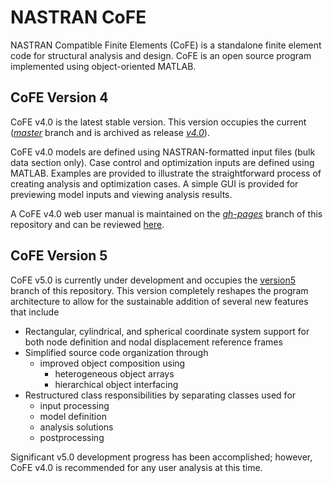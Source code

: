 # NASTRAN CoFE
NASTRAN Compatible Finite Elements (CoFE) is a standalone finite element code for structural analysis and design. CoFE is an open source program implemented using object-oriented MATLAB.

## CoFE Version 4 
CoFE v4.0 is the latest stable version. This version occupies the current ([_master_](https://github.com/vtpasquale/NASTRAN_CoFE) branch and is archived as release  [_v4.0_](https://github.com/vtpasquale/NASTRAN_CoFE/releases/tag/v4.0)).

CoFE v4.0 models are defined using NASTRAN-formatted input files (bulk data section only). Case control and optimization inputs are defined using MATLAB. Examples are provided to illustrate the straightforward process of creating analysis and optimization cases. A simple GUI is provided for previewing model inputs and viewing analysis results. 

A CoFE v4.0 web user manual is maintained on the [_gh-pages_](https://github.com/vtpasquale/NASTRAN_CoFE/tree/gh-pages) branch of this repository and can be reviewed [here](http://vtpasquale.github.io/NASTRAN_CoFE/).

## CoFE Version 5
CoFE v5.0 is currently under development and occupies the [version5](https://github.com/vtpasquale/NASTRAN_CoFE/tree/version5) branch of this repository. This version completely reshapes the program architecture to allow for the sustainable addition of several new features that include
* Rectangular, cylindrical, and spherical coordinate system support for both node definition and nodal displacement reference frames
* Simplified source code organization through 
    * improved object composition using
        * heterogeneous object arrays
        * hierarchical object interfacing
* Restructured class responsibilities by separating classes used for 
    * input processing
    * model definition
    * analysis solutions
    * postprocessing

Significant v5.0 development progress has been accomplished; however, CoFE v4.0 is recommended for any user analysis at this time. 
